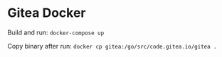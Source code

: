 # Gitea Docker
Build and run: `docker-compose up`

Copy binary after run: `docker cp gitea:/go/src/code.gitea.io/gitea .`
